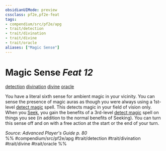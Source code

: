 ```yaml
---
obsidianUIMode: preview
cssclass: pf2e,pf2e-feat
tags:
- compendium/src/pf2e/apg
- trait/detection
- trait/divination
- trait/divine
- trait/oracle
aliases: ["Magic Sense"]
---
```

# Magic Sense  *Feat 12*  
[detection](../../rules/traits/detection.md)  [divination](../../rules/traits/divination.md)  [divine](../../rules/traits/divine.md)  [oracle](../../rules/traits/oracle-apg.md)  


You have a literal sixth sense for ambient magic in your vicinity. You can sense the presence of magic auras as though you were always using a 1st-level [detect magic](../spells/detect-magic.md) spell. This detects magic in your field of vision only. When you [Seek](../../rules/actions/seek.md), you gain the benefits of a 3rd-level [detect magic](../spells/detect-magic.md) spell on things you see (in addition to the normal benefits of Seeking). You can turn this sense off and on with a free action at the start or the end of your turn.

*Source: Advanced Player's Guide p. 80*  
%% #compendium/src/pf2e/apg #trait/detection #trait/divination #trait/divine #trait/oracle %%